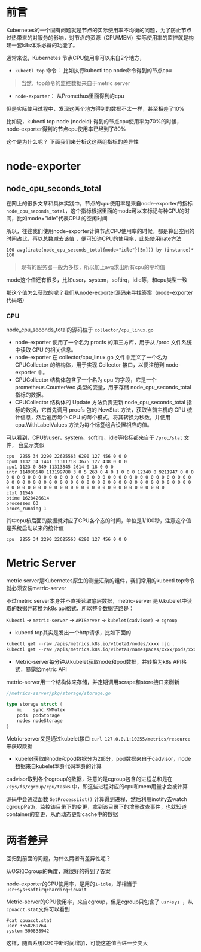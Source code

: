 # 前言

Kubernetes的一个固有问题就是节点的实际使用率不均衡的问题，为了防止节点过热带来的对服务的影响，对节点的资源（CPU/MEM）实际使用率的监控就是构建一套k8s体系必备的功能了。

通常来说，Kubernetes 节点CPU使用率可以来自2个地方，

- `kubectl top` 命令： 比如执行kubectl top node命令得到的节点cpu

> 当然，top命令的监控数据来自于metric server

- `node-exporter`： 从Promethus里面得到的cpu

但是实际使用过程中，发现这两个地方得到的数据不太一样，甚至相差了10%

比如说，kubectl top node {nodeid} 得到的节点cpu使用率为70%的时候，node-exporter得到的节点cpu使用率已经到了80%

这个是为什么呢？ 下面我们来分析这这两组指标的差异性

# node-exporter

## node_cpu_seconds_total

在网上的很多文章和具体实践中，节点的cpu使用率是来自node-exporter的指标 `node_cpu_seconds_total`，这个指标根据里面的mode可以来标记每种CPU的时间，比如mode="idle"代表CPU 的空闲时间

所以，往往我们使用node-exporter计算节点CPU使用率的时候，都是算出空闲的时间占比，再以总数减去该值 ，便可知道CPU的使用率，此处使用irate方法

```
100-avg(irate(node_cpu_seconds_total{mode="idle"}[5m])) by (instance)* 100
```

> 现有的服务器一般为多核，所以加上avg求出所有cpu的平均值

mode这个值还有很多，比如user，system，softirq，idle等，和cpu类型一致

那这个值怎么获取的呢？我们从node-exporter源码来寻找答案（node-exporter代码略）

### CPU

node_cpu_seconds_total的源码位于 `collector/cpu_linux.go`

- node-exporter 使用了一个名为 procfs 的第三方库，用于从 /proc 文件系统中读取 CPU 的相关信息。
- node-exporter 在 collector/cpu_linux.go 文件中定义了一个名为 CPUCollector 的结构体，用于实现 Collector 接口，以便注册到 node-exporter 中。
- CPUCollector 结构体包含了一个名为 cpu 的字段，它是一个 prometheus.CounterVec 类型的变量，用于存储 node_cpu_seconds_total 指标的数据。
- CPUCollector 结构体的 Update 方法负责更新 node_cpu_seconds_total 指标的数据，它首先调用 procfs 包的 NewStat 方法，获取当前主机的 CPU 统计信息，然后遍历每个 CPU 的每个模式，将其转换为秒数，并使用 cpu.WithLabelValues 方法为每个标签组合设置相应的值。

可以看到，CPU的user，system，softirq，idle等指标都来自于 `/proc/stat`  文件， 会显示类似

```
cpu  2255 34 2290 22625563 6290 127 456 0 0 0
cpu0 1132 34 1441 11311718 3675 127 438 0 0 0
cpu1 1123 0 849 11313845 2614 0 18 0 0 0
intr 114930548 113199788 3 0 5 263 0 4 0 1 0 0 0 12340 0 9211947 0 0 0 0 0 0 0 0 0 0 0 0 0 0 0 0 0 0 0 0 0 0 0 0 0 0 0 0 0 0 0 0 0 0 0 0 0 0 0 0 0 0 0 0 0 0 0 0 0 0 0 0 0 0 0 0 0 0 0 0 0 0 0 0 0 0 0 0 0 0 0 0 0 0 0 0 0 0 0 0 0 0 0 0 0 0 0 0 0 0 0 0 0 0 0 0 0 0 0 0 0 0 0
ctxt 11546
btime 1628426614
processes 63
procs_running 1
```

其中cpu核后面的数据就对应了CPU各个态的时间，单位是1/100秒，注意这个值是系统启动以来的统计值

```
cpu  2255 34 2290 22625563 6290 127 456 0 0 0
```



# Metric Server

metric server是Kubernetes原生的测量汇聚的组件，我们常用的kubectl top命令就必须安装metric-server

不过metric server本身并不直接读取底层数据，metric-server 是从kubelet中读取的数据并转换为k8s api格式，所以整个数据链路是：

`Kubectl` -> `metric-server` -> `APIServer` -> `kubelet(cadvisor)` -> `cgroup`

- kubectl top其实是发出一个http请求，比如下面的

```go
kubectl get --raw /apis/metrics.k8s.io/v1beta1/nodes/xxxx |jq .             
kubectl get --raw /apis/metrics.k8s.io/v1beta1/namespaces/xxxx/pods/xxxx |jq .
```

- Metric-server每分钟从kubelet获取node和pod数据，并转换为k8s API格式，暴露给metric API

metric-server用一个结构体来存储，并定期调用scrape和store接口来刷新

```go
//metrics-server/pkg/storage/storage.go

type storage struct {
	mu    sync.RWMutex
	pods  podStorage
	nodes nodeStorage
}
```

Metric-server又是通过kubelet接口 `curl 127.0.0.1:10255/metrics/resource` 来获取数据

- kubelet获取的node和pod数据分为2部分，pod数据来自于cadvisor，node数据来自kubelet本身代码本身的计算

cadvisor取到各个cgroup的数据，注意的是cgroup包含的进程总和是在 `/sys/fs/cgroup/cpu/tasks` 中，即这些进程对应的cpu和mem用量才会被计算

源码中会通过函数 `GetProcessList()` 计算得到进程，然后利用inotify去watch cgroupPath，监控该目录下的变更，拿到该目录下的增删改查事件，也就知道container的变更，从而动态更新cache中的数据





# 两者差异

回归到前面的问题，为什么两者有差异性呢？

从OS和Cgroup的角度，就很好的得到了答案

node-exporter的CPU使用率，是用的`1-idle`，即相当于`usr+sys+softirq+hardirq+iowait`

Metric-server的CPU使用率，来自cgroup，但是cgroup只包含了 `usr+sys `，从`cpuacct.stat`文件可以看到

```
#cat cpuacct.stat
user 3558269764
system 590838942
```

这样，随着系统IO和中断时间增加，可能这差值会进一步变大

